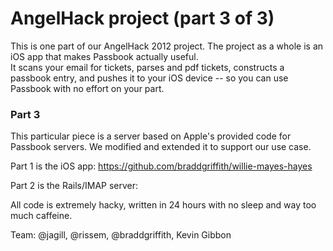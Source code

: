 AngelHack project (part 3 of 3)
==============================

This is one part of our AngelHack 2012 project.  The project as a whole is an iOS app that makes Passbook actually useful.  
It scans your email for tickets, parses and pdf tickets, constructs a passbook entry, and pushes it to your iOS device --
so you can use Passbook with no effort on your part.

### Part 3
This particular piece is a server based on Apple's provided code for Passbook servers.  We modified and extended it to support our use case.

Part 1 is the iOS app: https://github.com/braddgriffith/willie-mayes-hayes

Part 2 is the Rails/IMAP server:

All code is extremely hacky, written in 24 hours with no sleep and way too much caffeine.

Team: @jagill, @rissem, @braddgriffith, Kevin Gibbon

